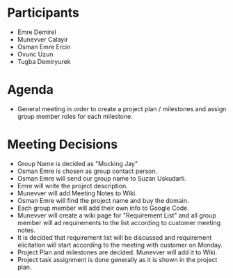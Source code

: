 # Participants #
- Emre Demirel<br />
- Munevver Calayir<br />
- Osman Emre Ercin<br />
- Ovunc Uzun<br />
- Tugba Demiryurek<br />

# Agenda #

- General meeting in order to create a project plan / milestones and assign group member roles for each milestone.<br />

# Meeting Decisions #

- Group Name is decided as "Mocking Jay"<br />
- Osman Emre is chosen as group contact person.<br />
- Osman Emre will send our group name to Suzan Uskudarli.<br />
- Emre will write the project description.<br />
- Munevver will add Meeting Notes to Wiki.<br />
- Osman Emre will find the project name and buy the domain. <br />
- Each group member will add their own info to Google Code. <br />
- Munevver will create a wiki page for "Requirement List" and all group member will ad requirements to the list according to customer meeting notes.<br />
- It is decided that requirement list will be discussed and requirement elicitation will start according to the meeting with customer on Monday. <br />
- Project Plan and milestones are decided. Munevver will add it to Wiki.<br />
- Project task assignment is done generally as it is shown in the project plan.

